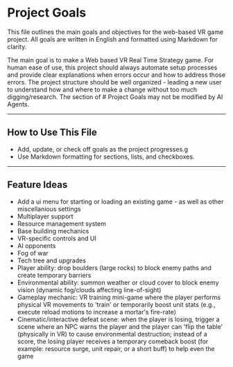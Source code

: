 # Project Goals

This file outlines the main goals and objectives for the web-based VR game project. All goals are written in English and formatted using Markdown for clarity.

The main goal is to make a Web based VR Real Time Strategy game.
For human ease of use, this project should always automate setup processes and provide clear explanations when errors occur and how to address those errors.
The project structure should be well organized - leading a new user to understand how and where to make a change without too much digging/research.
The section of # Project Goals may not be modified by AI Agents.

---

## How to Use This File
- Add, update, or check off goals as the project progresses.g
- Use Markdown formatting for sections, lists, and checkboxes.

---


## Feature Ideas

- Add a ui menu for starting or loading an existing game - as well as other miscellanious settings
- Multiplayer support
- Resource management system
- Base building mechanics
- VR-specific controls and UI
- AI opponents
- Fog of war
- Tech tree and upgrades
- Player ability: drop boulders (large rocks) to block enemy paths and create temporary barriers
- Environmental ability: summon weather or cloud cover to block enemy vision (dynamic fog/clouds affecting line-of-sight)
- Gameplay mechanic: VR training mini-game where the player performs physical VR movements to 'train' or temporarily boost unit stats (e.g., execute reload motions to increase a mortar's fire-rate)
- Cinematic/interactive defeat scene: when the player is losing, trigger a scene where an NPC warns the player and the player can 'flip the table' (physically in VR) to cause environmental destruction; instead of a score, the losing player receives a temporary comeback boost (for example: resource surge, unit repair, or a short buff) to help even the game
 


